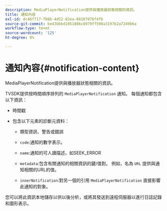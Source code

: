 ```yaml
---
description: MediaPlayerNotification提供與播放器狀態相關的資訊。
title: 通知內容
exl-id: dc46f717-f08b-4d52-82ea-88107076f4fb
source-git-commit: be43bbbd1051886c8979ff590a3197b2a7249b6a
workflow-type: tm+mt
source-wordcount: '125'
ht-degree: 0%

---
```


# 通知內容{#notification-content}

MediaPlayerNotification提供與播放器狀態相關的資訊。

TVSDK提供按時間順序排列的 `MediaPlayerNotification` 通知。 每個通知都包含以下資訊：

* 時間戳
* 包含以下元素的診斷元資料：

   * 類型資訊、警告或錯誤
   * `code`:通知的數字表示。
   * `name`:通知的可人讀描述，如SEEK_ERROR
   * `metadata`:包含有關通知的相關資訊的鍵/值對。 例如，名為 `URL` 提供與通知相關的URL的值。

   * `innerNotification`:對另一個的引用 `MediaPlayerNotification` 直接影響此通知的對象。

您可以將此資訊本地儲存以供以後分析，或將其發送到遠程伺服器以進行日誌記錄和圖形表示。
